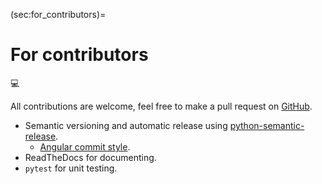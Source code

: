 (sec:for_contributors)=
# For contributors

💻

All contributions are welcome, feel free to make a pull
request on [GitHub][github_repository].

[github_repository]: https://github.com/rozsasarpi/lightkde

* Semantic versioning and automatic release using
  [python-semantic-release](https://github.com/relekang/python-semantic-release).
    - [Angular commit style](https://github.com/angular/angular.js/blob/master/DEVELOPERS.md#commits).
* ReadTheDocs for documenting.
* ``pytest`` for unit testing.
